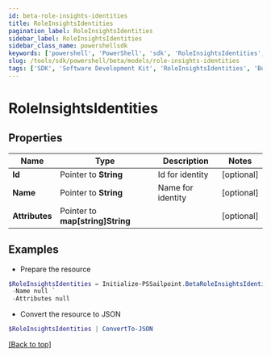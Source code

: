 ```yaml
---
id: beta-role-insights-identities
title: RoleInsightsIdentities
pagination_label: RoleInsightsIdentities
sidebar_label: RoleInsightsIdentities
sidebar_class_name: powershellsdk
keywords: ['powershell', 'PowerShell', 'sdk', 'RoleInsightsIdentities', 'BetaRoleInsightsIdentities'] 
slug: /tools/sdk/powershell/beta/models/role-insights-identities
tags: ['SDK', 'Software Development Kit', 'RoleInsightsIdentities', 'BetaRoleInsightsIdentities']
---
```



# RoleInsightsIdentities

## Properties

Name | Type | Description | Notes
------------ | ------------- | ------------- | -------------
**Id** |  Pointer to **String** | Id for identity | [optional] 
**Name** |  Pointer to **String** | Name for identity | [optional] 
**Attributes** |  Pointer to **map[string]String** |  | [optional] 

## Examples

- Prepare the resource
```powershell
$RoleInsightsIdentities = Initialize-PSSailpoint.BetaRoleInsightsIdentities  -Id null `
 -Name null `
 -Attributes null
```

- Convert the resource to JSON
```powershell
$RoleInsightsIdentities | ConvertTo-JSON
```


[[Back to top]](#) 

